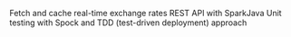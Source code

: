 Fetch and cache real-time exchange rates
REST API with SparkJava
Unit testing with Spock and TDD (test-driven deployment) approach
